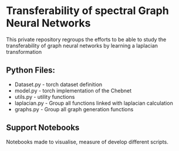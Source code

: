 # Transferability of spectral Graph Neural Networks 

This private repository regroups the efforts to be able to study the transferability of graph neural networks by learning a laplacian transformation

## Python Files:

* Dataset.py - torch dataset definition
* model.py - torch implementation of the Chebnet
* utils.py - utility functions
* laplacian.py - Group all functions linked with laplacian calculation
* graphs.py - Group all graph generation functions

## Support Notebooks
Notebooks made to visualise, measure of develop different scripts.

